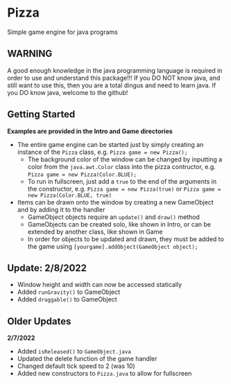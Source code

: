 # Pizza
Simple game engine for java programs
## **WARNING** 
A good enough knowledge in the java programming language is required in order to use and understand this package!!! If you DO NOT know java, and still want to use this, then you are a total dingus and need to learn java. If you DO know java, welcome to the github!
## Getting Started
**Examples are provided in the Intro and Game directories**
- The entire game engine can be started just by simply creating an instance of the `Pizza` class, e.g. `Pizza game = new Pizza();`
  - The background color of the window can be changed by inputting a color from the `java.awt.Color` class into the pizza contructor, e.g. `Pizza game = new Pizza(Color.BLUE);`
  - To run in fullscreen, just add a `true` to the end of the arguments in the constructor, e.g. `Pizza game = new Pizza(true)` or `Pizza game = new Pizza(Color.BLUE, true)`
- Items can be drawn onto the window by creating a new GameObject and by adding it to the handler
  - GameObject objects require an `update()` and `draw()` method
  - GameObjects can be created solo, like shown in Intro, or can be extended by another class, like shown in Game
  - In order for objects to be updated and drawn, they must be added to the game using `[yourgame].addObject(GameObject object);`
## Update: 2/8/2022
- Window height and width can now be accessed statically
- Added `runGravity()` to GameObject
- Added `draggable()` to GameObject
## Older Updates
**2/7/2022**
- Added `isReleased()` to `GameObject.java`
- Updated the delete function of the game handler
- Changed default tick speed to 2 (was 10)
- Added new constructors to `Pizza.java` to allow for fullscreen